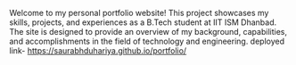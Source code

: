 Welcome to my personal portfolio website! This project showcases my skills, projects, and experiences as a B.Tech student at IIT ISM Dhanbad. The site is designed to provide an overview of my background, 
capabilities, and accomplishments in the field of technology and engineering.
deployed link- https://saurabhduhariya.github.io/portfolio/
